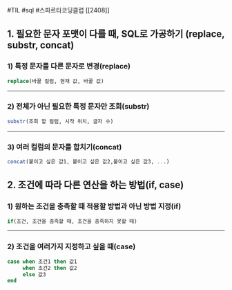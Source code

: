 #TIL #sql #스파르타코딩클럽 [[2408]]

## 1. 필요한 문자 포맷이 다를 때, SQL로 가공하기 (replace, substr, concat)
### 1) 특정 문자를 다른 문자로 변경(replace)
```sql
replace(바꿀 컬럼, 현재 값, 바꿀 값)
```
---
### 2) 전체가 아닌 필요한 특정 문자만 조회(substr)
```sql
substr(조회 할 컬럼, 시작 위치, 글자 수)
```
---
### 3) 여러 컬럼의 문자를 합치기(concat)
```sql
concat(붙이고 싶은 값1, 붙이고 싶은 값2,붙이고 싶은 값3, ...)
```



## 2. 조건에 따라 다른 연산을 하는 방법(if, case)
### 1) 원하는 조건을 충족할 때 적용할 방법과 아닌 방법 지정(if)
```sql
if(조건, 조건을 충족할 때, 조건을 충족하지 못할 때)
```
---
### 2) 조건을 여러가지 지정하고 싶을 때(case)
```sql
case when 조건1 then 값1
	 when 조건2 then 값2
     else 값3
end
```
